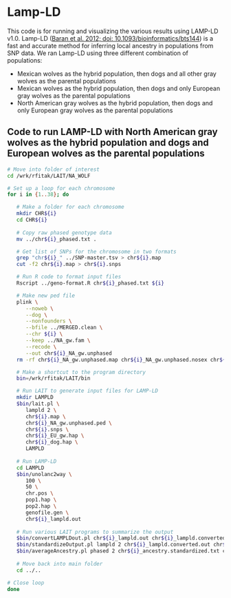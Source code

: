 # Lamp-LD
This code is for running and visualizing the various results using LAMP-LD v1.0.  Lamp-LD ([Baran et al. 2012; doi: 10.1093/bioinformatics/bts144](https://academic.oup.com/bioinformatics/article-lookup/doi/10.1093/bioinformatics/bts144)) is a fast and accurate method for inferring local ancestry in populations from SNP data. We ran Lamp-LD using three different combination of populations:
- Mexican wolves as the hybrid population, then dogs and all other gray wolves as the parental populations
- Mexican wolves as the hybrid population, then dogs and only European gray wolves as the parental populations
- North American gray wolves as the hybrid population, then dogs and only European gray wolves as the parental populations

## Code to run LAMP-LD with North American gray wolves as the hybrid population and dogs and European wolves as the parental populations
```bash
# Move into folder of interest
cd /wrk/rfitak/LAIT/NA_WOLF

# Set up a loop for each chromosome
for i in {1..38}; do

   # Make a folder for each chromosome
   mkdir CHR${i}
   cd CHR${i}
   
   # Copy raw phased genotype data
   mv ../chr${i}_phased.txt .

   # Get list of SNPs for the chromosome in two formats
   grep "chr${i}_" ../SNP-master.tsv > chr${i}.map
   cut -f2 chr${i}.map > chr${i}.snps

   # Run R code to format input files
   Rscript ../geno-format.R chr${i}_phased.txt ${i}

   # Make new ped file
   plink \
      --noweb \
      --dog \
      --nonfounders \
      --bfile ../MERGED.clean \
      --chr ${i} \
      --keep ../NA_gw.fam \
      --recode \
      --out chr${i}_NA_gw.unphased
   rm -rf chr${i}_NA_gw.unphased.map chr${i}_NA_gw.unphased.nosex chr${i}_NA_gw.unphased.log

   # Make a shortcut to the program directory
   bin=/wrk/rfitak/LAIT/bin

   # Run LAIT to generate input files for LAMP-LD
   mkdir LAMPLD
   $bin/lait.pl \
      lampld 2 \
      chr${i}.map \
      chr${i}_NA_gw.unphased.ped \
      chr${i}.snps \
      chr${i}_EU_gw.hap \
      chr${i}_dog.hap \
      LAMPLD
   
   # Run LAMP-LD
   cd LAMPLD
   $bin/unolanc2way \
      100 \
      50 \
      chr.pos \
      pop1.hap \
      pop2.hap \
      genofile.gen \
      chr${i}_lampld.out
      
   # Run various LAIT programs to summarize the output
   $bin/convertLAMPLDout.pl chr${i}_lampld.out chr${i}_lampld.converted.out
   $bin/standardizeOutput.pl lampld 2 chr${i}_lampld.converted.out chr${i}_ancestry.standardized.txt
   $bin/averageAncestry.pl phased 2 chr${i}_ancestry.standardized.txt chr${i}_avg.ancestry.txt  
   
   # Move back into main folder
   cd ../..

# Close loop
done
```

